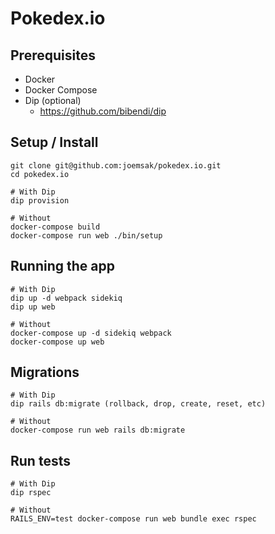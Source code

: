 # Pokedex.io

## Prerequisites

* Docker
* Docker Compose
* Dip (optional)
  * https://github.com/bibendi/dip

## Setup / Install

```
git clone git@github.com:joemsak/pokedex.io.git
cd pokedex.io
```

```
# With Dip
dip provision

# Without
docker-compose build
docker-compose run web ./bin/setup
```

## Running the app

```
# With Dip
dip up -d webpack sidekiq
dip up web

# Without
docker-compose up -d sidekiq webpack
docker-compose up web
```

## Migrations

```
# With Dip
dip rails db:migrate (rollback, drop, create, reset, etc)

# Without
docker-compose run web rails db:migrate
```

## Run tests

```
# With Dip
dip rspec

# Without
RAILS_ENV=test docker-compose run web bundle exec rspec
```
